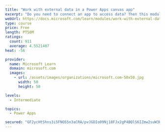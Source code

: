 ```yaml
---
title: "Work with external data in a Power Apps canvas app"
excerpt: "Do you need to connect an app to access data? Then this module is for you. It focuses on connecting your app to a data source."
webUrl: https://docs.microsoft.com/learn/modules/work-with-external-data/
type: course
price: Free
length: PT58M
ratings:
  count: 911
  average: 4.5521407
heat: -56

provider:
  name: Microsoft Learn
  domain: microsoft.com
  images:
    - url: /assets/images/organizations/microsoft.com-50x50.jpg
      width: 50
      height: 50

levels:
  - Intermediate

topics:
  - Power Apps

secured: "GF2ycHtShns3i5FNO55n3aCRA/pvJGDIo09Nj18FJx2gP4BQlS6IZmw2suW3H1p/jtwSWWhzZyPZLKnOOX8LG12mSy5vzXyJ1r0n6A5JvtiKs4slTs+s4sA6VUSkD7Ax90ltOmfMHuEIMggfdo6NDnIAA9M2u6HDkHLP/TAS88VidI17/yzqY1273RwGIIC2on4mRTYwbE/EszPdrpJJR00IkOUfNfhappgW9uxdQgv6gAK0chYb9e5hzMWBFldCinggjNGzviTAEuP5FO7oVZ6SQwlKh0azQ6qOYmo32EuFz5TeL/nQcFjf6Ijjm5LvEUBDw52sPIrUQo9lKjjnyjq2qnjhY5Yi869gfJm4lCL9t5eH9uJrffy+EHsqwy1RktYvQ/j+jweT8DgKspAvO73OPYrmj5jK1mrW69gC+pY=;o+gj1z3VqAsxNkyGl8Uv0Q=="
---
```


